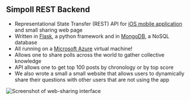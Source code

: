 Simpoll REST Backend
---------------------
- Representational State Transfer (REST) API for [iOS mobile application](https://github.com/spuleri/simpoll) and small sharing web page
- Written in [Flask](https://en.wikipedia.org/wiki/Flask_%28web_framework%29), a python framework and in [MongoDB](https://en.wikipedia.org/wiki/MongoDB), a NoSQL database
- All running on a [Microsoft Azure](https://azure.microsoft.com/en-us/) virtual machine!
- Allows one to share polls across the world to gather collective knowledge
- API allows one to get top 100 posts by chronology or by top score
- We also wrote a small a small website that allows users to dynamically share their questions with other users that are not using the app

![Screenshot of web-sharing interface](https://dl.dropboxusercontent.com/u/73851213/simpoll_web_sceenshot.png)
